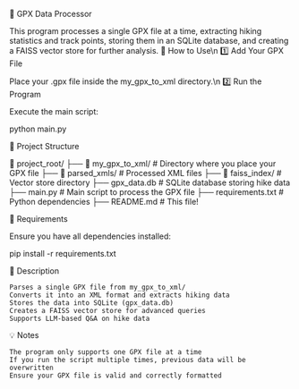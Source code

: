 📌 GPX Data Processor

This program processes a single GPX file at a time, extracting hiking statistics and track points, storing them in an SQLite database, and creating a FAISS vector store for further analysis.
🚀 How to Use\n
1️⃣ Add Your GPX File

Place your .gpx file inside the my_gpx_to_xml directory.\n
2️⃣ Run the Program

Execute the main script:

python main.py

📂 Project Structure

📁 project_root/
 ├── 📁 my_gpx_to_xml/      # Directory where you place your GPX file
 ├── 📁 parsed_xmls/        # Processed XML files
 ├── 📁 faiss_index/        # Vector store directory
 ├── gpx_data.db            # SQLite database storing hike data
 ├── main.py                # Main script to process the GPX file
 ├── requirements.txt       # Python dependencies
 ├── README.md              # This file!

🔧 Requirements

Ensure you have all dependencies installed:

pip install -r requirements.txt

📜 Description

    Parses a single GPX file from my_gpx_to_xml/
    Converts it into an XML format and extracts hiking data
    Stores the data into SQLite (gpx_data.db)
    Creates a FAISS vector store for advanced queries
    Supports LLM-based Q&A on hike data

💡 Notes

    The program only supports one GPX file at a time
    If you run the script multiple times, previous data will be overwritten
    Ensure your GPX file is valid and correctly formatted

